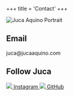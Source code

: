 +++
title = 'Contact'
+++

![Juca Aquino Portrait](/contact.jpg)

## Email

<p>juca@jucaaquino.com</p>

## Follow Juca

<div class="social-icons">
    <a href="https://instagram.com/jucaqi" target="_blank" class="social-link">
        <img src="/instagram.svg">
        Instagram
    </a>
    <a href="https://github.com/jucaqi" target="_blank" class="social-link">
        <img src="/github.svg">
        GitHub
    </a>
</div>
